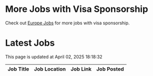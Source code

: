 # More Jobs with Visa Sponsorship

Check out [Europe Jobs](https://github.com/sureshparimi/europejobs#latest-jobs) for more jobs with visa sponsorship.

# Latest Jobs

This page is updated at April 02, 2025 18:18:32

| Job Title | Job Location | Job Link | Job Posted |
| --- | --- | --- | --- |

